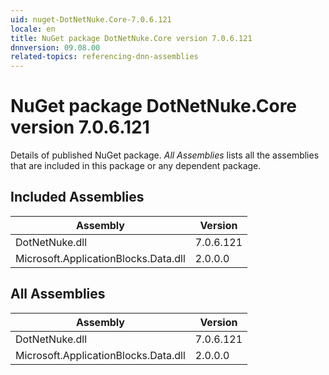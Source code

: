 ```yaml
---
uid: nuget-DotNetNuke.Core-7.0.6.121
locale: en
title: NuGet package DotNetNuke.Core version 7.0.6.121
dnnversion: 09.08.00
related-topics: referencing-dnn-assemblies
---
```


# NuGet package DotNetNuke.Core version 7.0.6.121
Details of published NuGet package.
*All Assemblies* lists all the assemblies that are included in this package or any dependent package.

## Included Assemblies

|Assembly|Version|
|---|---|
|DotNetNuke.dll|7.0.6.121|
|Microsoft.ApplicationBlocks.Data.dll|2.0.0.0|

## All Assemblies

|Assembly|Version|
|---|---|
|DotNetNuke.dll|7.0.6.121|
|Microsoft.ApplicationBlocks.Data.dll|2.0.0.0|

